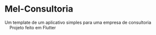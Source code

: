 # Mel-Consultoria

 Um template de um aplicativo simples para uma empresa de consultoria 
    Projeto feito em Flutter